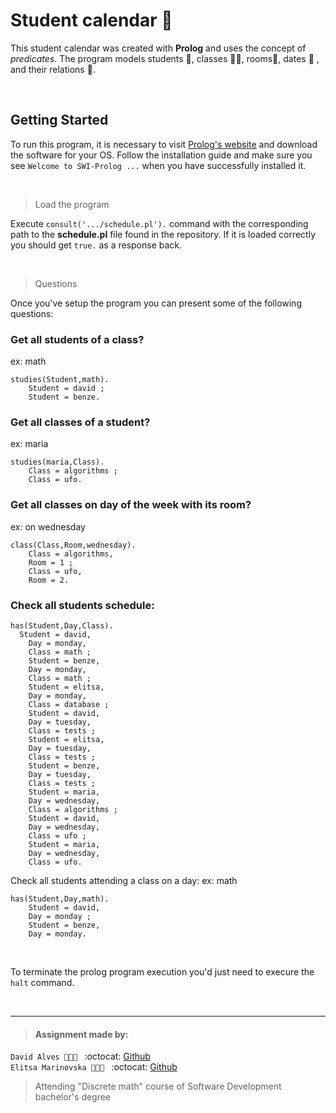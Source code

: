 # Student calendar :school:
This student calendar was created with **Prolog** and uses the concept of *predicates*. The program models students 🚸, classes 👩‍🏫, rooms🚪, dates :date: , and their relations :link:.

</br>

## Getting Started
To run this program, it is necessary to visit [Prolog's website](https://www.swi-prolog.org/download/stable) and download the software for your OS. Follow the installation guide and make sure you see `Welcome to SWI-Prolog ...` when you have successfully installed it.

</br>

> Load the program 

Execute `consult('.../schedule.pl').` command with the corresponding path to the **schedule.pl** file found in the repository. If it is loaded correctly you should get `true.` as a response back.

</br>

> Questions

Once you've setup the program you can present some of the following questions:

### Get all students of a class?
ex: math
```
studies(Student,math).
	Student = david ;
	Student = benze.
  ```
	
### Get all classes of a student?
ex: maria
```
studies(maria,Class).
	Class = algorithms ;
	Class = ufo.
  ```

### Get all classes on day of the week with its room?
ex: on wednesday
```
class(Class,Room,wednesday).
	Class = algorithms,
	Room = 1 ;
	Class = ufo,
	Room = 2.
  ```
	
### Check all students schedule:
```
has(Student,Day,Class).
  Student = david,
	Day = monday,
	Class = math ;
	Student = benze,
	Day = monday,
	Class = math ;
	Student = elitsa,
	Day = monday,
	Class = database ;
	Student = david,
	Day = tuesday,
	Class = tests ;
	Student = elitsa,
	Day = tuesday,
	Class = tests ;
	Student = benze,
	Day = tuesday,
	Class = tests ;
	Student = maria,
	Day = wednesday,
	Class = algorithms ;
	Student = david,
	Day = wednesday,
	Class = ufo ;
	Student = maria,
	Day = wednesday,
	Class = ufo.
  ```
	
Check all students attending a class on a day:
ex: math
```
has(Student,Day,math).
	Student = david,
	Day = monday ;
	Student = benze,
	Day = monday.
```

</br>

To terminate the prolog program execution you'd just need to execure the `halt` command.

</br>

___
> #### Assignment made by:   
`David Alves 👨🏻‍💻 ` :octocat: [Github](https://github.com/davi7725) <br />
`Elitsa Marinovska 👩🏻‍💻 ` :octocat: [Github](https://github.com/elit0451) <br />
> Attending "Discrete math" course of Software Development bachelor's degree

